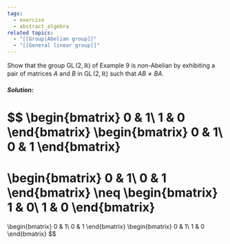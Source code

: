```yaml
---
tags:
  - exercise
  - abstract_algebra
related topics:
  - "[[Group|Abelian group]]"
  - "[[General linear group]]"
---
```

Show that the group $\operatorname{GL}(2, \mathbb{R})$ of Example $9$ is non-Abelian by exhibiting a pair of matrices $A$ and $B$ in $\operatorname{GL}(2, \mathbb{R})$ such that $AB \neq BA$.
##### Solution:
$$
\begin{bmatrix}
	0 & 1\\
	1 & 0
\end{bmatrix}
\begin{bmatrix}
	0 & 1\\
	0 & 1
\end{bmatrix}
=
\begin{bmatrix}
	0 & 1\\
	0 & 1
\end{bmatrix}
\neq
\begin{bmatrix}
	1 & 0\\
	1 & 0
\end{bmatrix}
=
\begin{bmatrix}
	0 & 1\\
	0 & 1
\end{bmatrix}
\begin{bmatrix}
	0 & 1\\
	1 & 0
\end{bmatrix}
$$